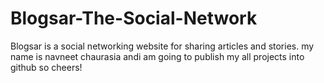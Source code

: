 # Blogsar-The-Social-Network
Blogsar is a social networking website for sharing articles and stories.
my name is navneet chaurasia andi am going to publish my all projects into github so cheers!
